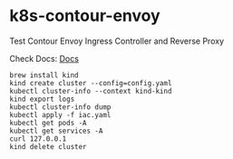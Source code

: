 # k8s-contour-envoy
Test Contour Envoy Ingress Controller and Reverse Proxy

Check Docs: [Docs](https://kind.sigs.k8s.io/docs/user/configuration/)
```
brew install kind
kind create cluster --config=config.yaml
kubectl cluster-info --context kind-kind
kind export logs
kubectl cluster-info dump
kubectl apply -f iac.yaml 
kubectl get pods -A       
kubectl get services -A   
curl 127.0.0.1
kind delete cluster
```
